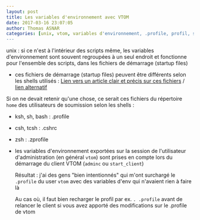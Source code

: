 ```yaml
---
layout: post
title: Les variables d'environnement avec VTOM
date: 2017-03-16 23:07:05
author: Thomas ASNAR
categories: [unix, vtom, variables d'environnement, .profile, profil, startup files, shell, ksh, bash, csh]
---
```


unix : si ce n'est à l'intérieur des scripts même, les variables d'environnement sont souvent regroupées à un seul endroit et fonctionne pour l'ensemble des scripts, dans les fichiers de démarrage (startup files)
 
  * ces fichiers de démarrage (startup files) peuvent être différents selon les shells utilisés : [Lien vers un article clair et précis sur ces fichiers](https://kb.iu.edu/d/abdy) / [lien alternatif](/wp-content/uploads/startup_files_shells.pdf)
 
   Si on ne devait retenir qu'une chose, ce serait ces fichiers du répertoire `home` des utilisateurs de soumission selon les shells :
   * ksh, sh, bash : .profile
   * csh, tcsh : .cshrc
   * zsh : .zprofile
   
 * les variables d'environnement exportées sur la session de l'utilisateur d'administration (en général `vtom`) sont prises en compte lors du démarrage du client VTOM (`adminc` ou `start_client`)
 
   Résultat : j'ai des gens "bien intentionnés" qui m'ont surchargé le `.profile` du user `vtom` avec des variables d'env qui n'avaient rien à faire là
   
   Au cas où, il faut bien recharger le profil par ex. `. .profile` avant de relancer le client si vous avez apporté des modifications sur le .profile de vtom

